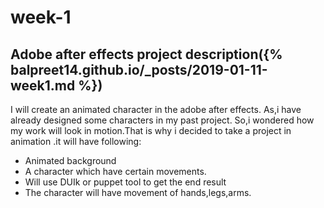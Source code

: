 # week-1
## Adobe after effects project description({% balpreet14.github.io/_posts/2019-01-11-week1.md %})
I will create an animated character in the adobe after effects. As,i have already designed some characters in my past project.
So,i wondered how my work will look in motion.That is why i decided to take a project in animation .it will have following:

* Animated background
* A character which have certain movements.
* Will use DUIk or puppet tool to get the end result
* The character will have movement of hands,legs,arms.
